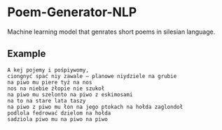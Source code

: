 # Poem-Generator-NLP

Machine learning model that genrates short poems in silesian language. 

## Example 
```
A kej pojemy i pośpiywomy, 
ciongnyć spać niy zawale – planowe niydziele na grubie 
na piwo mu piere tyż na nos 
nos na niebie żłopie nie szukoł 
na piwo mu szelonto na piwo z eskimosami 
na to na stare lata taszy 
na piwo z piwo mu łon na jego ptokach na hołda zaglondoł 
podlola fedrować dzielom na hołda 
sadziola piwo mu na piwo na piwo
```
